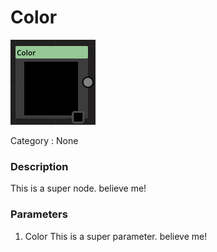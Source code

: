 # Color
![node picture](./Pictures/Color.png)

Category : None
### Description
This is a super node. believe me!
### Parameters
1. Color
This is a super parameter. believe me!


